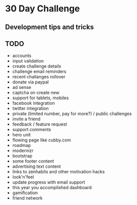 # 30 Day Challenge

## Development tips and tricks

## TODO

* accounts
* input validation
* create challenge details
* challenge email reminders
* recent challanges rollover
* donate via paypal
* ad sense
* captcha on create new
* support for tablets, mobiles
* facebook integration
* twitter integration
* private (limited number, pay for more?) / public challenges
* invite a friend
* feedback / feature request
* support comments
* hero unit
* flowing page like cubby.com
* roadmap
* modernizr
* bootstrap
* some footer content
* advertising text content
* links to zenhabits and other motivation hacks 
* look'n'feel
* update progress with email support
* this year you accomplished dashboard
* gamification
* friend network



